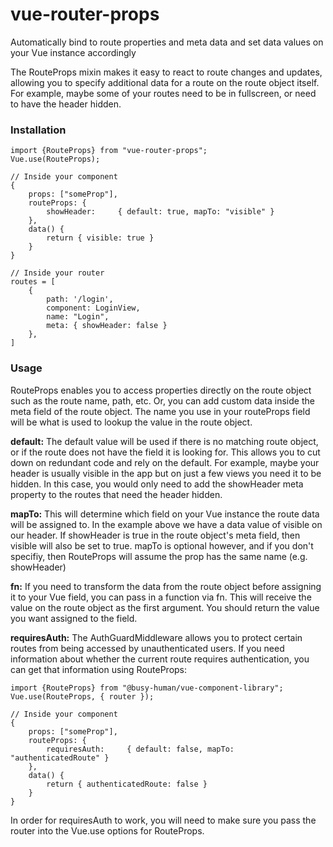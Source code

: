 # vue-router-props
Automatically bind to route properties and meta data and set data values on your Vue instance accordingly

The RouteProps mixin makes it easy to react to route changes and updates, allowing you to specify additional data for a route on the route object itself. For example, maybe some of your routes need to be in fullscreen, or need to have the header hidden.

### Installation

    import {RouteProps} from "vue-router-props";
    Vue.use(RouteProps);

    // Inside your component
    {
        props: ["someProp"],
        routeProps: {
            showHeader:     { default: true, mapTo: "visible" }
        },
        data() {
            return { visible: true }
        }
    }

    // Inside your router
    routes = [
        { 
            path: '/login', 
            component: LoginView, 
            name: "Login", 
            meta: { showHeader: false } 
        },
    ]

### Usage

RouteProps enables you to access properties directly on the route object such as the route name, path, etc. Or, you can add custom data inside the meta field of the route object. The name you use in your routeProps field will be what is used to lookup the value in the route object.

**default:** The default value will be used if there is no matching route object, or if the route does not have the field it is looking for. This allows you to cut down on redundant code and rely on the default. For example, maybe your header is usually visible in the app but on just a few views you need it to be hidden. In this case, you would only need to add the showHeader meta property to the routes that need the header hidden.

**mapTo:** This will determine which field on your Vue instance the route data will be assigned to. In the example above we have a data value of visible on our header. If showHeader is true in the route object's meta field, then visible will also be set to true. mapTo is optional however, and if you don't specifiy, then RouteProps will assume the prop has the same name (e.g. showHeader)

**fn:** If you need to transform the data from the route object before assigning it to your Vue field, you can pass in a function via fn. This will receive the value on the route object as the first argument. You should return the value you want assigned to the field.

**requiresAuth:** The AuthGuardMiddleware allows you to protect certain routes from being accessed by unauthenticated users. If you need information about whether the current route requires authentication, you can get that information using RouteProps:

    import {RouteProps} from "@busy-human/vue-component-library";
    Vue.use(RouteProps, { router });

    // Inside your component
    {
        props: ["someProp"],
        routeProps: {
            requiresAuth:     { default: false, mapTo: "authenticatedRoute" }
        },
        data() {
            return { authenticatedRoute: false }
        }
    }

In order for requiresAuth to work, you will need to make sure you pass the router into the Vue.use options for RouteProps.